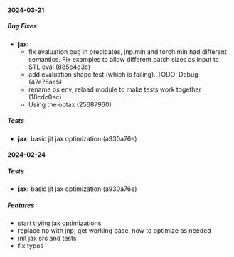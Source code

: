 #### 2024-03-21

##### Bug Fixes

* **jax:**
  * fix evaluation bug in predicates, jnp.min and torch.min had different semantics. Fix examples to allow different
    batch sizes as input to STL.eval (885e4d3c)
  * add evaluation shape test (which is failing). TODO: Debug (47e75ae5)
  * rename os env, reload module to make tests work together (18cdc0ec)
  * Using the optax (25687960)

##### Tests

* **jax:**  basic jit jax optimization (a930a76e)

#### 2024-02-24

##### Tests

* **jax:**  basic jit jax optimization (a930a76e)

##### Features

- start trying jax optimizations
- replace np with jnp, get working base, now to optimize as needed
- init jax src and tests
- fix typos